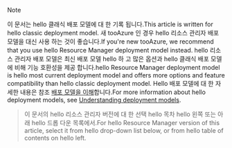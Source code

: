 > [!NOTE]
> <span data-ttu-id="47c5b-101">이 문서는 hello 클래식 배포 모델에 대 한 기록 됩니다.</span><span class="sxs-lookup"><span data-stu-id="47c5b-101">This article is written for hello classic deployment model.</span></span> <span data-ttu-id="47c5b-102">새 tooAzure 인 경우 hello 리소스 관리자 배포 모델을 대신 사용 하는 것이 좋습니다.</span><span class="sxs-lookup"><span data-stu-id="47c5b-102">If you're new tooAzure, we recommend that you use hello Resource Manager deployment model instead.</span></span> <span data-ttu-id="47c5b-103">hello 리소스 관리자 배포 모델은 최신 배포 모델 hello 하 고 많은 옵션과 hello 클래식 배포 모델에 비해 기능 호환성을 제공 합니다.</span><span class="sxs-lookup"><span data-stu-id="47c5b-103">hello Resource Manager deployment model is hello most current deployment model and offers more options and feature compatibility than hello classic deployment model.</span></span> <span data-ttu-id="47c5b-104">Hello 배포 모델에 대 한 자세한 내용은 참조 [배포 모델을 이해](../articles/resource-manager-deployment-model.md)합니다.</span><span class="sxs-lookup"><span data-stu-id="47c5b-104">For more information about hello deployment models, see [Understanding deployment models](../articles/resource-manager-deployment-model.md).</span></span>

> <span data-ttu-id="47c5b-105">이 문서의 hello 리소스 관리자 버전에 대 한 선택 hello 목차 hello 왼쪽 또는 아래 hello 드롭 다운 목록에서.</span><span class="sxs-lookup"><span data-stu-id="47c5b-105">For hello Resource Manager version of this article, select it from hello drop-down list below, or from hello table of contents on hello left.</span></span>
>
>